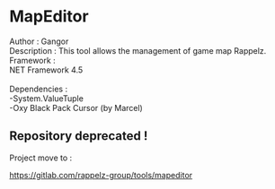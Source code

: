# MapEditor #
Author : Gangor<br>
Description : This tool allows the management of game map Rappelz.
<br>
Framework :<br>
NET Framework 4.5
<br><br>
Dependencies :<br>
-System.ValueTuple<br>
-Oxy Black Pack Cursor (by Marcel)

## Repository deprecated !

Project move to :

https://gitlab.com/rappelz-group/tools/mapeditor
